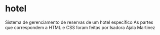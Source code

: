 # hotel
Sistema de gerenciamento de reservas de um hotel específico
As partes que correspondem a HTML e CSS foram feitas por Isadora Ajala Martinez
